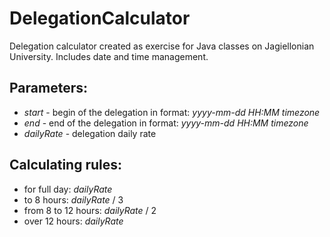 # DelegationCalculator
Delegation calculator created as exercise for Java classes on Jagiellonian University. Includes date and time management.

## Parameters:  
* *start* - begin of the delegation in format: *yyyy-mm-dd HH:MM timezone*  
* *end* - end of the delegation in format: *yyyy-mm-dd HH:MM timezone*  
* *dailyRate* - delegation daily rate    
  
## Calculating rules:  
* for full day: *dailyRate*  
* to 8 hours: *dailyRate* / 3  
* from 8 to 12 hours: *dailyRate* / 2  
* over 12 hours: *dailyRate*
